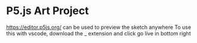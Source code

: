 # P5.js Art Project

https://editor.p5js.org/ can be used to preview the sketch anywhere
To use this with vscode, download the _ extension and click go live in bottom right
